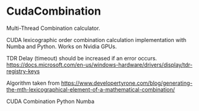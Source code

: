 # CudaCombination
Multi-Thread Combination calculator.

CUDA lexicographic order combination calculation implementation with Numba and Python.
Works on Nvidia GPUs.

TDR Delay (timeout) should be increased if an error occurs.
https://docs.microsoft.com/en-us/windows-hardware/drivers/display/tdr-registry-keys

Algorithm taken from 
https://www.developertyrone.com/blog/generating-the-mth-lexicographical-element-of-a-mathematical-combination/


CUDA Combination Python Numba
